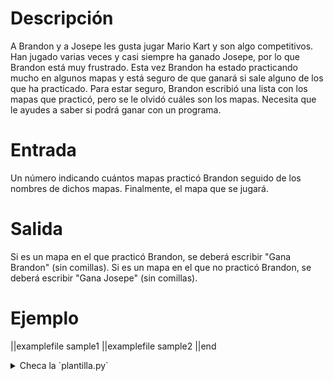 # Descripción

A Brandon y a Josepe les gusta jugar Mario Kart y son algo competitivos.
Han jugado varias veces y casi siempre ha ganado Josepe, por lo que Brandon está muy frustrado.
Esta vez Brandon ha estado practicando mucho en algunos mapas y está seguro de que ganará si sale alguno de los que ha practicado.
Para estar seguro, Brandon escribió una lista con los mapas que practicó, pero se le olvidó cuáles son los mapas.
Necesita que le ayudes a saber si podrá ganar con un programa.

# Entrada

Un número indicando cuántos mapas practicó Brandon seguido de los nombres de dichos mapas.
Finalmente, el mapa que se jugará.

# Salida

Si es un mapa en el que practicó Brandon, se deberá escribir "Gana Brandon" (sin comillas).
Si es un mapa en el que no practicó Brandon, se deberá escribir "Gana Josepe" (sin comillas).

# Ejemplo

||examplefile
sample1
||examplefile
sample2
||end

<details><summary>Checa la `plantilla.py`</summary>

{{plantilla.py}}

</details>
